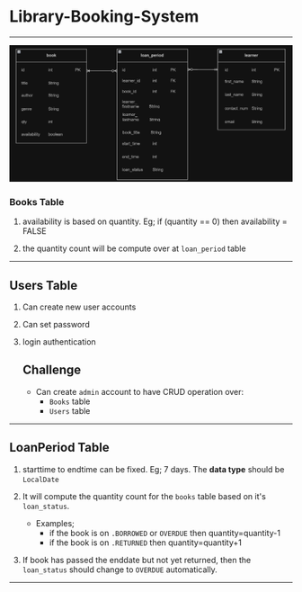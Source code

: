 # Library-Booking-System 
***


![SchemaDiagram](https://github.com/eggOnion/Library-Booking-System/blob/main/Schema%20Diagram.png?raw=true)


### Books Table

1. availability is based on quantity. Eg; if (quantity == 0) then availability = FALSE

2. the quantity count will be compute over at `loan_period` table

***


## Users Table

1. Can create new user accounts
2. Can set password
3. login authentication

    ## Challenge
    * Can create `admin` account to have CRUD operation over:
        * `Books` table
        * `Users` table

***


## LoanPeriod Table

1. starttime to endtime can be fixed. Eg; 7 days. The **data type** should be `LocalDate`

2.  It will compute the quantity count for the `books` table based on it's `loan_status`.
    * Examples; 
        * if the book is on `.BORROWED` or `OVERDUE` then  quantity=quantity-1
        * if the book is on `.RETURNED` then  quantity=quantity+1
            
3. If book has passed the enddate but not yet returned, then the `loan_status` should change to `OVERDUE` automatically.

***
